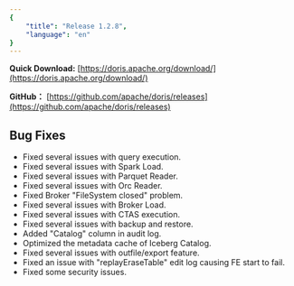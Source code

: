 ```yaml
---
{
    "title": "Release 1.2.8",
    "language": "en"
}
---
```


**Quick Download:** [https://doris.apache.org/download/](https://doris.apache.org/download/)

**GitHub：** [https://github.com/apache/doris/releases](https://github.com/apache/doris/releases)


## Bug Fixes
- Fixed several issues with query execution.
- Fixed several issues with Spark Load.
- Fixed several issues with Parquet Reader.
- Fixed several issues with Orc Reader.
- Fixed Broker "FileSystem closed" problem.
- Fixed several issues with Broker Load.
- Fixed several issues with CTAS execution.
- Fixed several issues with backup and restore.
- Added "Catalog" column in audit log.
- Optimized the metadata cache of Iceberg Catalog.
- Fixed several issues with outfile/export feature.
- Fixed an issue with "replayEraseTable" edit log causing FE start to fail.
- Fixed some security issues.


